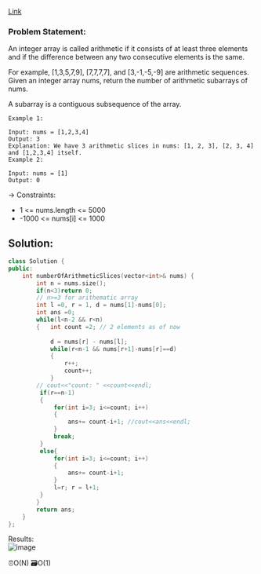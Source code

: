 [Link](https://leetcode.com/problems/arithmetic-slices/)  

### Problem Statement:  

An integer array is called arithmetic if it consists of at least three elements and if the difference between any two consecutive elements is the same.

For example, [1,3,5,7,9], [7,7,7,7], and [3,-1,-5,-9] are arithmetic sequences.
Given an integer array nums, return the number of arithmetic subarrays of nums.

A subarray is a contiguous subsequence of the array.  
```
Example 1:

Input: nums = [1,2,3,4]
Output: 3
Explanation: We have 3 arithmetic slices in nums: [1, 2, 3], [2, 3, 4] and [1,2,3,4] itself.
Example 2:

Input: nums = [1]
Output: 0
``` 

-> Constraints:

- 1 <= nums.length <= 5000
- -1000 <= nums[i] <= 1000

## Solution:  

```cpp
class Solution {
public:
    int numberOfArithmeticSlices(vector<int>& nums) {
        int n = nums.size();
        if(n<3)return 0;
        // n>=3 for arithematic array
        int l =0, r = 1, d = nums[1]-nums[0];
        int ans =0;
        while(l<n-2 && r<n)
        {   int count =2; // 2 elements as of now
         
            d = nums[r] - nums[l];
            while(r<n-1 && nums[r+1]-nums[r]==d)
            {
                r++;
                count++;
            }
        // cout<<"count: " <<count<<endl;
         if(r==n-1)
         {
             for(int i=3; i<=count; i++)
             {
                 ans+= count-i+1; //cout<<ans<<endl;
             }
             break;
         }
         else{
             for(int i=3; i<=count; i++)
             {
                 ans+= count-i+1;
             }
             l=r; r = l+1;
         }
        }
        return ans;
    }
};
```
Results:  
![image](https://user-images.githubusercontent.com/64036955/173190547-196daa30-42f7-4ae4-a2fe-480aa817f3b2.png)

⏰O(N)
🗃️O(1)
